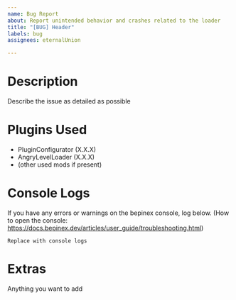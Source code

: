 ```yaml
---
name: Bug Report
about: Report unintended behavior and crashes related to the loader
title: "[BUG] Header"
labels: bug
assignees: eternalUnion

---
```


# Description
Describe the issue as detailed as possible

# Plugins Used
* PluginConfigurator (X.X.X)
* AngryLevelLoader (X.X.X)
* (other used mods if present)

# Console Logs
If you have any errors or warnings on the bepinex console, log below. (How to open the console: https://docs.bepinex.dev/articles/user_guide/troubleshooting.html)
```
Replace with console logs
```

# Extras
Anything you want to add
